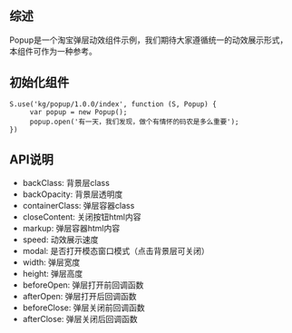## 综述

Popup是一个淘宝弹层动效组件示例，我们期待大家遵循统一的动效展示形式，本组件可作为一种参考。

## 初始化组件
		
    S.use('kg/popup/1.0.0/index', function (S, Popup) {
         var popup = new Popup();
         popup.open('有一天，我们发现，做个有情怀的码农是多么重要');
    })

## API说明

* backClass: 背景层class
* backOpacity: 背景层透明度
* containerClass: 弹层容器class
* closeContent: 关闭按钮html内容
* markup: 弹层容器html内容
* speed: 动效展示速度
* modal: 是否打开模态窗口模式（点击背景层可关闭）
* width: 弹层宽度
* height: 弹层高度
* beforeOpen: 弹层打开前回调函数
* afterOpen: 弹层打开后回调函数
* beforeClose: 弹层关闭前回调函数
* afterClose: 弹层关闭后回调函数

